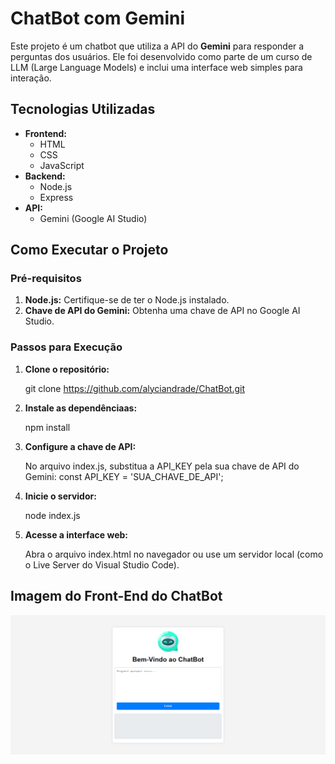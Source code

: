 # ChatBot com Gemini

Este projeto é um chatbot que utiliza a API do **Gemini** para responder a perguntas dos usuários. Ele foi desenvolvido como parte de um curso de LLM (Large Language Models) e inclui uma interface web simples para interação.

## Tecnologias Utilizadas

- **Frontend:**
  - HTML
  - CSS
  - JavaScript
- **Backend:**
  - Node.js
  - Express
- **API:**
  - Gemini (Google AI Studio)

## Como Executar o Projeto

### Pré-requisitos

1. **Node.js:** Certifique-se de ter o Node.js instalado.
2. **Chave de API do Gemini:** Obtenha uma chave de API no Google AI Studio.

### Passos para Execução

1. **Clone o repositório:**
   
   git clone https://github.com/alyciandrade/ChatBot.git
   
2. **Instale as dependênciaas:**

   npm install

3. **Configure a chave de API:**

   No arquivo index.js, substitua a API_KEY pela sua chave de API do Gemini:
   const API_KEY = 'SUA_CHAVE_DE_API';

4. **Inicie o servidor:**

   node index.js

5. **Acesse a interface web:**

   Abra o arquivo index.html no navegador ou use um servidor local (como o Live Server do Visual Studio Code).

## Imagem do Front-End do ChatBot
![](images/Front-End%20ChatBot.png)
